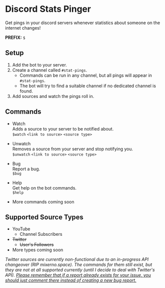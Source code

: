 # Discord Stats Pinger
Get pings in your discord servers whenever statistics about someone on the internet changes!

**PREFIX:** `$`

## Setup
1. Add the bot to your server.
2. Create a channel called `#stat-pings`.
	- Commands can be run in any channel, but all pings will appear in `#stat-pings`.
	- The bot will try to find a suitable channel if no dedicated channel is found.
3. Add sources and watch the pings roll in.

## Commands
- Watch<br>
	Adds a source to your server to be notified about.<br>
	`$watch` `<link to source>` `<source type>`<p>

- Unwatch<br>
	Removes a source from your server and stop notifying you.<br>
	`$unwatch` `<link to source>` `<source type>`<p>

- Bug<br>
	Report a bug.<br>
	`$bug`<p>

- Help<br>
	Get help on the bot commands.<br>
	`$help`<p>

- More commands coming soon

## Supported Source Types
- YouTube
	- Channel Subscribers
- ~~Twitter~~
    - ~~User's Followers~~
- More types coming soon

*Twitter sources are currently non-functional due to an in-progress API changeover (RIP mixerno.space).*
*The commands for them still exist, but they are not at all supported currently (until I decide to deal with Twitter's API).*
<u>*Please remember that if a report already exists for your issue, you should just comment there instead of creating a new bug report.*